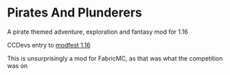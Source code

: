 # Pirates And Plunderers

A pirate themed adventure, exploration and fantasy mod for 1.16

CCDevs entry to [modfest 1.16](https://modfest.net/1.16/)

This is unsurprisingly a mod for FabricMC, as that was what the competition was on